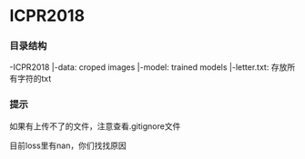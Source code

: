 # ICPR2018

### 目录结构

-ICPR2018
  |-data: croped images
  |-model: trained models
  |-letter.txt: 存放所有字符的txt

### 提示

如果有上传不了的文件，注意查看.gitignore文件

目前loss里有nan，你们找找原因
